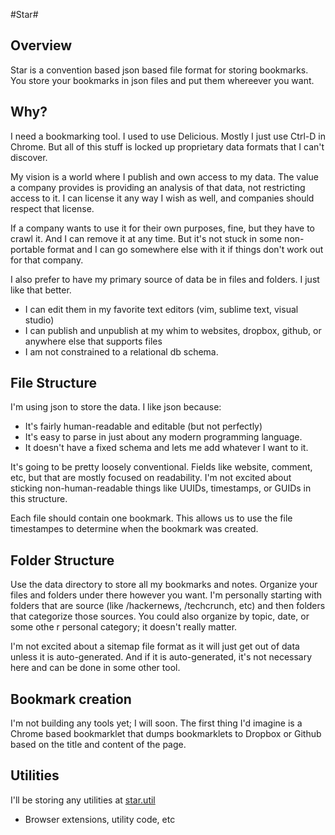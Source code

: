 #Star#

## Overview ##
Star is a convention based json based file format for storing bookmarks.  You store your bookmarks in json files and put them whereever you want.

## Why? ##
I need a bookmarking tool.  I used to use Delicious.  Mostly I just use Ctrl-D in Chrome.  But all of this stuff is locked up proprietary data formats that I can't discover.

My vision is a world where I publish and own access to my data.  The value a company provides is providing an analysis of that data, not restricting access to it.  I can license it any way I wish as well, and companies should respect that license.

If a company wants to use it for their own purposes, fine, but they have to crawl it.  And I can remove it at any time.  But it's not stuck in some non-portable format and I can go somewhere else with it if things don't work out for that company.

I also prefer to have my primary source of data be in files and folders.  I just like that better.  

* I can edit them in my favorite text editors (vim, sublime text, visual studio)
* I can publish and unpublish at my whim to websites, dropbox, github, or anywhere else that supports files
* I am not constrained to a relational db schema.

## File Structure ##
I'm using json to store the data.  I like json because:

* It's fairly human-readable and editable (but not perfectly)
* It's easy to parse in just about any modern programming language.
* It doesn't have a fixed schema and lets me add whatever I want to it.

It's going to be pretty loosely conventional.  Fields like website, comment, etc, but that are mostly focused on readability.  I'm not excited about sticking non-human-readable things like UUIDs, timestamps, or GUIDs in this structure.

Each file should contain one bookmark.  This allows us to use the file timestampes to determine when the bookmark was created.

## Folder Structure ##
Use the data directory to store all my bookmarks and notes.  Organize your files and folders under there however you want.  I'm personally starting with folders that are source (like /hackernews, /techcrunch, etc) and then folders that categorize those sources.  You could also organize by topic, date, or some othe r personal category; it doesn't really matter.

I'm not excited about a sitemap file format as it will just get out of data unless it is auto-generated.  And if it is auto-generated, it's not necessary here and can be done in some other tool.

## Bookmark creation ##
I'm not building any tools yet; I will soon.  The first thing I'd imagine is a Chrome based bookmarklet that dumps bookmarklets to Dropbox or Github based on the title and content of the page. 


## Utilities ##
I'll be storing any utilities at [star.util](https://github.com/tarr11/star.util) 
* Browser extensions, utility code, etc




